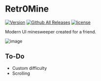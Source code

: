 # Retr0Mine

[![Version](https://img.shields.io/github/v/release/odizinne/Retr0Mine)]()
[![Github All Releases](https://img.shields.io/github/downloads/odizinne/Retr0Mine/total.svg)]()
[![license](https://img.shields.io/github/license/odizinne/Retr0Mine)]()

Modern UI minesweeper created for a friend.

![image](https://github.com/user-attachments/assets/01b0c75e-07b9-4edc-9689-36cbe929774e)


## To-Do
- Custom difficulty
- Scrolling
